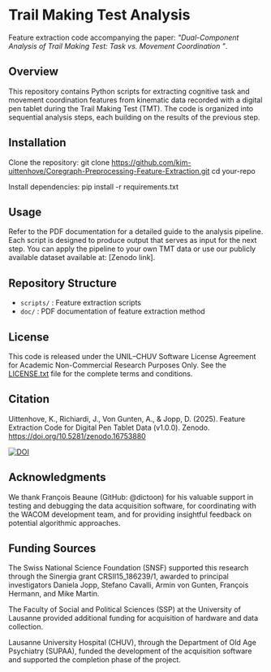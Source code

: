 # Trail Making Test Analysis
Feature extraction code accompanying the paper: *"Dual-Component Analysis of Trail Making Test: Task vs. Movement Coordination "*.

## Overview
This repository contains Python scripts for extracting cognitive task and movement coordination features from kinematic data recorded with a digital pen tablet during the Trail Making Test (TMT). 
The code is organized into sequential analysis steps, each building on the results of the previous step.

## Installation
Clone the repository:
git clone https://github.com/kim-uittenhove/Coregraph-Preprocessing-Feature-Extraction.git
cd your-repo

Install dependencies:
pip install -r requirements.txt

## Usage
Refer to the PDF documentation for a detailed guide to the analysis pipeline. Each script is designed to produce output that serves as input for the next step.
You can apply the pipeline to your own TMT data or use our publicly available dataset available at: [Zenodo link].

## Repository Structure
- `scripts/` : Feature extraction scripts
- `doc/` : PDF documentation of feature extraction method

## License
This code is released under the UNIL–CHUV Software License Agreement for Academic Non-Commercial Research Purposes Only. See the [LICENSE.txt](LICENSE.txt) file for the complete terms and conditions.

## Citation
Uittenhove, K., Richiardi, J., Von Gunten, A., & Jopp, D. (2025). Feature Extraction Code for Digital Pen Tablet Data (v1.0.0). Zenodo. https://doi.org/10.5281/zenodo.16753880

[![DOI](https://zenodo.org/badge/1011183959.svg)](https://doi.org/10.5281/zenodo.16534675)

## Acknowledgments
We thank François Beaune (GitHub: @dictoon) for his valuable support in testing and debugging the data acquisition software, for coordinating with the WACOM development team, and for providing insightful feedback on potential algorithmic approaches.

## Funding Sources
The Swiss National Science Foundation (SNSF) supported this research through the Sinergia grant CRSII15_186239/1, awarded to principal investigators Daniela Jopp, Stefano Cavalli, Armin von Gunten, François Hermann, and Mike Martin.

The Faculty of Social and Political Sciences (SSP) at the University of Lausanne provided additional funding for acquisition of hardware and data collection.

Lausanne University Hospital (CHUV), through the Department of Old Age Psychiatry (SUPAA), funded the development of the acquisition software and supported the completion phase of the project.


